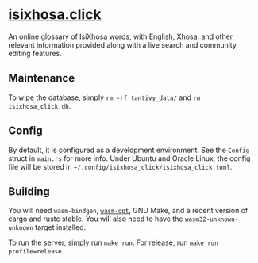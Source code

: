 # [isixhosa.click](https://isixhosa.click)

An online glossary of IsiXhosa words, with English, Xhosa, and other relevant information provided along with a live
search and community editing features.

## Maintenance

To wipe the database, simply `rm -rf tantivy_data/` and `rm isixhosa_click.db`.

## Config

By default, it is configured as a development environment. See the `Config` struct in `main.rs` for more info. Under
Ubuntu and Oracle Linux, the config file will be stored in `~/.config/isixhosa_click/isixhosa_click.toml`.

## Building

You will need `wasm-bindgen`, [`wasm-opt`](https://github.com/WebAssembly/binaryen/releases), GNU Make, and a recent
version of cargo and rustc stable. You will also need to have the `wasm32-unknown-unknown` target installed.

To run the server, simply run `make run`. For release, run `make run profile=release`.
